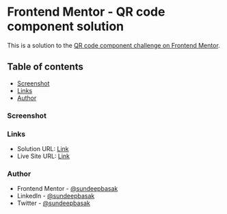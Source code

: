# Frontend Mentor - QR code component solution

This is a solution to the [QR code component challenge on Frontend Mentor](https://www.frontendmentor.io/challenges/qr-code-component-iux_sIO_H). 

## Table of contents
- [Screenshot](#screenshot)
- [Links](#links)
- [Author](#author)

### Screenshot


### Links

- Solution URL: [Link](https://codepen.io/sundeepbasak/pen/XWVMmjO)
- Live Site URL: [Link](https://codepen.io/sundeepbasak/pen/XWVMmjO)

### Author

- Frontend Mentor - [@sundeepbasak](https://www.frontendmentor.io/profile/sundeepbasak)
- LinkedIn - [@sundeepbasak](https://www.your-site.com)
- Twitter - [@sundeepbasak](https://www.twitter.com/sundeepbasak)

